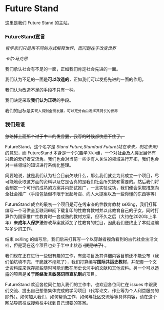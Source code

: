 # Future Stand

这里是我们 Future Stand 的主站。

### FutureStand宣言

*哲学家们只是用不同的方式解释世界，而问题在于改变世界*

*卡尔·马克思*

我们承认社会有不足的一面，正如我们肯定社会先进的一面。

我们认为不足的一面是**可以改造的**，正如我们可以发扬先进的一面的作用。

我们认为改造不足的手段不只有一种。

我们决定采取**我们认为正确**的手段。

我们的目标是`实现人得到全面发展，可以充分自由发挥其特长的世界`

### 我们是谁

~~忽略掉上面那个过于中二的发言罢，我写的时候都快绷不住了。~~

FutureStand，这个名字是 *Stand Future,Standard Future(站在未来，制定未来)* 的意思，而 FutureStand 本身是一个兴趣学习小组，一个对社会及人类发展怀有兴趣的爱好者交流角。我们也会对当前一些少有人关注的领域进行开拓，我们也会对一些领域的知识进行系统化整理。

简要地说，就是我们认为社会目前欠缺什么，那么我们就会为此成立一个项目，尽可能地获取这方面的资料以及它是否真的是我们社会所欠缺和需要的。然后我们将会制定一个可行的成熟的方案并内部试推广，一旦实验成功，我们便会采取措施向全社会推广（手段包括但不限于发起号召、向人大提案以及一些你懂的东西等等）

FutureStand 成立的最初一个项目是可在线审查的性教育教材 seXing，我们打算编写一个可供全互联网审阅下载复印的性教育教材并以此教育自己的子女，同时打算作为国家推广性教育时一套成熟的教材方案，但不久之后（大约在2020年上半年）**未成年人保护法**修改草案就添加了性教育的栏目，因此我们便终止了本就没编写多少的工作。

结束 seXing 的编写后，我们后来打算写一个以穿越者视角看到的古代社会生活文档，但是现在这个项目也处于半中止状态 ~~(就是咕了)~~ 。

我们现在正在进行一些很有趣的工作，有些项目及其详细内容目前还不能公布（我们怕坑填不完，干脆就不挖坑了），我们打算编写**国际共运史教材**，并配套一个文史资料库来保存那些随时可能消散在历史长河中的文献和其他资料。另一个可以透露的项目是**关于网络发言敏感词审查机制**的项目。

FutureStand 欢迎各位同仁加入我们的工作中，也欢迎各位同仁在 issues 中跟我们交流、提出自己想借集体完成的学习项目（代写论文、作业等为个人利益服务的除外）。如何加入我们、如何帮助工作、如何与社区交流等等具体内容，请在这个网站导航栏或搜索栏中找到自己想要的答案。
